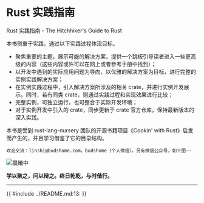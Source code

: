 # Rust 实践指南

Rust 实践指南 - The Hitchhiker's Guide to Rust

本书侧重于实践，通过以下实践过程体现目标。

- 聚焦重要的主题，展示可能的解决方案，提供一个跳板引导读者进入一些更高级的内容（这些内容或许可以在网上或者参考手册中找到）；
- 以开发中遇到的实际应用问题为导向，以优雅的解决方案为目标，进行完整的实例实践解决方案；
- 在实例实践过程中，引入解决方案所涉及的相关 crate，并进行实例开发展示。同时，若有同类 crate，则通过实践过程和实现效果进行比较；
- 完整实例，可独立运行，也可整合于实际开发环境；
- 对于实例开发中引入的 crate，同步更新于 crate 官方仓库，保持最新版本的深入实践。

本书是受到 rust-lang-nursery 团队的开源书籍项目《Cookin' with Rust》启发而产生的，并且学习借鉴了它的目录结构。

    欢迎交流：linshi@budshome.com，budshome（个人微信）。另有微信公众号，如下图——

![晨曦中](css/cxz.png)

**学以聚之，问以辩之。终日乾乾，与时偕行。**

------

{{ #include ../README.md:13: }}
